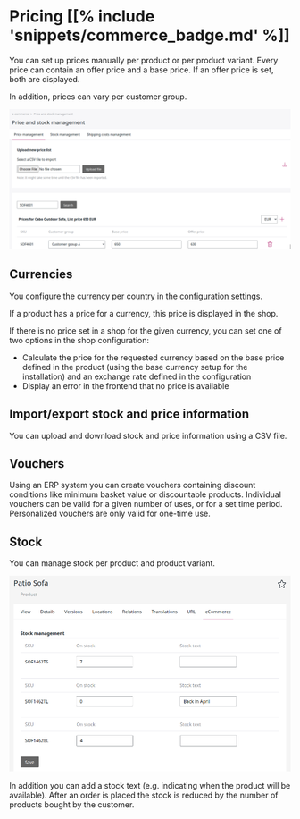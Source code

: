# Pricing [[% include 'snippets/commerce_badge.md' %]]

You can set up prices manually per product or per product variant.
Every price can contain an offer price and a base price. If an offer price is set, both are displayed.

In addition, prices can vary per customer group.

![Price management](img/price_mgmt.png)

## Currencies

You configure the currency per country in the [configuration settings](../shop_configuration.md#price).

If a product has a price for a currency, this price is displayed in the shop.

If there is no price set in a shop for the given currency, you can set one of two options in the shop configuration:

- Calculate the price for the requested currency based on the base price defined in the product
(using the base currency setup for the installation) and an exchange rate defined in the configuration
- Display an error in the frontend that no price is available

## Import/export stock and price information

You can upload and download stock and price information using a CSV file.

## Vouchers

Using an ERP system you can create vouchers containing discount conditions like minimum basket value or discountable products.
Individual vouchers can be valid for a given number of uses, or for a set time period.
Personalized vouchers are only valid for one-time use.

## Stock

You can manage stock per product and product variant.

![Stock management](img/stock_management.png)

In addition you can add a stock text (e.g. indicating when the product will be available).
After an order is placed the stock is reduced by the number of products bought by the customer.
